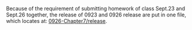 Because of the requirement of submitting homework of class Sept.23 and Sept.26 together, the release of 0923 and 0926 release are put in one file, which locates at: [0926-Chapter7/release](../0926-Chapter7/release).